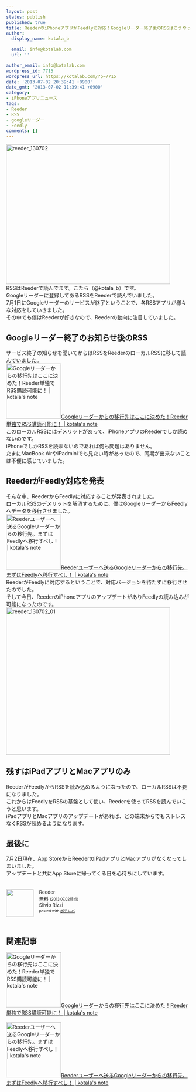 ```yaml
---
layout: post
status: publish
published: true
title: ReederのiPhoneアプリがFeedlyに対応！Googleリーダー終了後のRSSはこうやって読む！
author:
  display_name: kotala_b

  email: info@kotalab.com
  url: ''

author_email: info@kotalab.com
wordpress_id: 7715
wordpress_url: https://kotalab.com/?p=7715
date: '2013-07-02 20:39:41 +0900'
date_gmt: '2013-07-02 11:39:41 +0900'
category:
- iPhoneアプリニュース
tags:
- Reeder
- RSS
- googleリーダー
- Feedly
comments: []
---
```

<p><img src="https://kotalab.com/wp-content/uploads/reeder_130702-448x381.jpg" alt="reeder_130702" width="448" height="381" class="alignnone size-large wp-image-7717" /><br />
RSSはReederで読んでます。こたら（@kotala_b）です。<br />
Googleリーダーに登録してあるRSSをReederで読んでいました。<br />
7月1日にGoogleリーダーのサービスが終了ということで、各RSSアプリが様々な対応をしていきました。<br />
その中でも僕はReederが好きなので、Reederの動向に注目していました。<br />
<!--more--></p>
<h2>Googleリーダー終了のお知らせ後のRSS</h2>
<p>サービス終了の知らせを聞いてからはRSSをReederのローカルRSSに移して読んでいました。<br />
<a href="https://kotalab.com/app-reeder-local-rss" target="_blank"><img  class="alignleft" src="https://kotalab.com/wp-content/uploads/slooProImg_20130429125816.jpg" alt="Googleリーダーからの移行先はここに決めた！Reeder単独でRSS購読可能に！ | kotala's note" width="150" /></a><a href="https://kotalab.com/app-reeder-local-rss" target="_blank">Googleリーダーからの移行先はここに決めた！Reeder単独でRSS購読可能に！ | kotala's note</a><br style="clear:both;" />このローカルRSSにはデメリットがあって、iPhoneアプリのReederでしか読めないのです。<br />
iPhoneでしかRSSを読まないのであれば何も問題はありません。<br />
たまにMacBook AirやiPadminiでも見たい時があったので、同期が出来ないことは不便に感じていました。</p>
<h2>ReederがFeedly対応を発表</h2>
<p>そんな中、ReederからFeedlyに対応することが発表されました。<br />
ローカルRSSのデメリットを解消するために、僕はGoogleリーダーからFeedlyへデータを移行させました。<br />
<a href="https://kotalab.com/reeder-feedly" target="_blank"><img  class="alignleft" src="https://kotalab.com/wp-content/uploads/reeder_130628-300x300.jpg" alt="Reederユーザーへ送るGoogleリーダーからの移行先。まずはFeedlyへ移行すべし！ | kotala's note" width="150" /></a><a href="https://kotalab.com/reeder-feedly" target="_blank">Reederユーザーへ送るGoogleリーダーからの移行先。まずはFeedlyへ移行すべし！ | kotala's note</a><br style="clear:both;" />ReederがFeedlyに対応するということで、対応バージョンを待たずに移行させたのでした。<br />
そして今日、ReederのiPhoneアプリのアップデートがありFeedlyの読み込みが可能になったのです。<br />
<img src="https://kotalab.com/wp-content/uploads/reeder_130702_01-448x401.jpg" alt="reeder_130702_01" width="448" height="401" class="alignnone size-large wp-image-7716" /></p>
<h2>残すはiPadアプリとMacアプリのみ</h2>
<p>ReederがFeedlyからRSSを読み込めるようになったので、ローカルRSSは不要になりました。<br />
これからはFeedlyをRSSの基盤として使い、Reederを使ってRSSを読んでいこうと思います。<br />
iPadアプリとMacアプリのアップデートがあれば、どの端末からでもストレスなくRSSが読めるようになります。</p>
<h2>最後に</h2>
<p>7月2日現在、App StoreからReederのiPadアプリとMacアプリがなくなってしまいました。<br />
アップデートと共にApp Storeに帰ってくる日を心待ちにしています。</p>
<div class="pochireba" style="text-align:left;font-size:small;padding:20px 0;/zoom: 1;overflow: hidden;"><span class="removed_link" title="click.linksynergy.com/fs-bin/click?id=d2yYUp776R4&amp;subid=&amp;offerid=94348.1&amp;type=3&amp;tmpid=3910&amp;RD_PARM1=https%253A%252F%252Fitunes.apple.com%252Fjp%252Fapp%252Freeder%252Fid325502379%253Fmt%253D8%2526uo%253D4"><img src="http://a441.phobos.apple.com/us/r1000/053/Purple4/v4/a1/b4/84/a1b484a3-be04-b8cb-47ae-5b9116f410f0/V4HttpAssetRepositoryClient-mzl.vsheudod.png-127815915500047942.png" width="75" height="75" style="float:left;margin:0 15px 0 0;" class="pochi_img" ></span>
<div class="pochi_info" style="text-align:left;/zoom: 1;overflow: hidden;">
<div class="pochi_name"><span class="removed_link" title="click.linksynergy.com/fs-bin/click?id=d2yYUp776R4&amp;subid=&amp;offerid=94348.1&amp;type=3&amp;tmpid=3910&amp;RD_PARM1=https%253A%252F%252Fitunes.apple.com%252Fjp%252Fapp%252Freeder%252Fid325502379%253Fmt%253D8%2526uo%253D4">Reeder</span></div>
<div class="pochi_price" style="display:inline;">無料</div>
<div class="pochi_time" style="font-size:x-small;display:inline;">(2013.07.02時点)</div>
<div class="pochi_seller"><span class="removed_link" title="click.linksynergy.com/fs-bin/click?id=d2yYUp776R4&amp;subid=&amp;offerid=94348.1&amp;type=3&amp;tmpid=3910&amp;RD_PARM1=https%253A%252F%252Fitunes.apple.com%252Fjp%252Fartist%252Fsilvio-rizzi%252Fid325502382%253Fuo%253D4">Silvio Rizzi</span></div>
<div class="pochi_post" style="font-size:x-small;">posted with <a href="https://pochireba.com">ポチレバ</a></div>
</div>
<div class="pochireba-footer" style="clear: left"></div>
</div>
<h2 class="rele">関連記事</h2>
<p><a href="https://kotalab.com/app-reeder-local-rss" target="_blank"><img  class="alignleft" src="https://kotalab.com/wp-content/uploads/slooProImg_20130429125816.jpg" alt="Googleリーダーからの移行先はここに決めた！Reeder単独でRSS購読可能に！ | kotala's note" width="150" /></a><a href="https://kotalab.com/app-reeder-local-rss" target="_blank">Googleリーダーからの移行先はここに決めた！Reeder単独でRSS購読可能に！ | kotala's note</a><br style="clear:both;" /><br />
<a href="https://kotalab.com/reeder-feedly" target="_blank"><img  class="alignleft" src="https://kotalab.com/wp-content/uploads/reeder_130628-300x300.jpg" alt="Reederユーザーへ送るGoogleリーダーからの移行先。まずはFeedlyへ移行すべし！ | kotala's note" width="150" /></a><a href="https://kotalab.com/reeder-feedly" target="_blank">Reederユーザーへ送るGoogleリーダーからの移行先。まずはFeedlyへ移行すべし！ | kotala's note</a><br style="clear:both;" /></p>
